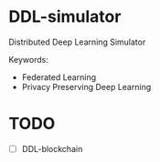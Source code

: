# DDL-simulator
Distributed Deep Learning Simulator

Keywords:
* Federated Learning
* Privacy Preserving Deep Learning

# TODO
- [ ] DDL-blockchain
